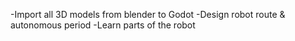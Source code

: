 -Import all 3D models from blender to Godot
-Design robot route & autonomous period
-Learn parts of the robot